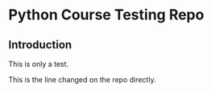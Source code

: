 # Python Course Testing Repo

## Introduction

This is only a test.

This is the line changed on the repo directly.
